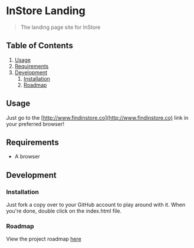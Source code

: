 # InStore Landing

> The landing page site for InStore

## Table of Contents

1. [Usage](#usage)
1. [Requirements](#requirements)
1. [Development](#development)
    1. [Installation](#installation)
    1. [Roadmap](#roadmap)

## Usage

Just go to the [http://www.findinstore.co](http://www.findinstore.co) link in your preferred browser!

## Requirements

- A browser

## Development

### Installation

Just fork a copy over to your GitHub account to play around with it. When you're done, double click on the index.html file.

### Roadmap

View the project roadmap [here](https://github.com/findinstore/instore-landing/issues)